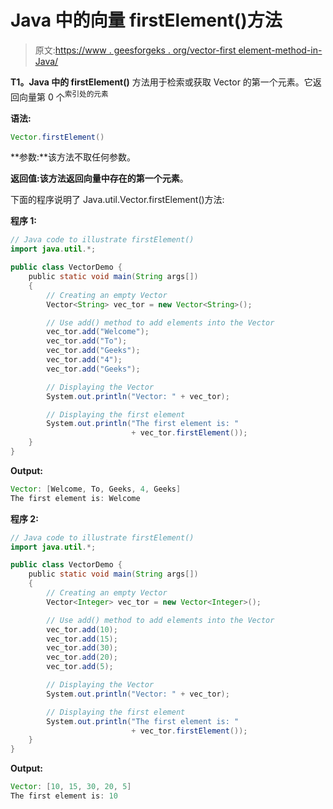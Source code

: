 # Java 中的向量 firstElement()方法

> 原文:[https://www . geesforgeks . org/vector-first element-method-in-Java/](https://www.geeksforgeeks.org/vector-firstelement-method-in-java/)

**T1。Java 中的 firstElement()** 方法用于检索或获取 Vector 的第一个元素。它返回向量第 0 个<sup>索引处的元素</sup>

**语法:**

```java
Vector.firstElement()
```

**参数:**该方法不取任何参数。

**返回值:**该方法返回向量中存在的**第一个元素**。

下面的程序说明了 Java.util.Vector.firstElement()方法:

**程序 1:**

```java
// Java code to illustrate firstElement()
import java.util.*;

public class VectorDemo {
    public static void main(String args[])
    {
        // Creating an empty Vector
        Vector<String> vec_tor = new Vector<String>();

        // Use add() method to add elements into the Vector
        vec_tor.add("Welcome");
        vec_tor.add("To");
        vec_tor.add("Geeks");
        vec_tor.add("4");
        vec_tor.add("Geeks");

        // Displaying the Vector
        System.out.println("Vector: " + vec_tor);

        // Displaying the first element
        System.out.println("The first element is: "
                           + vec_tor.firstElement());
    }
}
```

**Output:**

```java
Vector: [Welcome, To, Geeks, 4, Geeks]
The first element is: Welcome

```

**程序 2:**

```java
// Java code to illustrate firstElement()
import java.util.*;

public class VectorDemo {
    public static void main(String args[])
    {
        // Creating an empty Vector
        Vector<Integer> vec_tor = new Vector<Integer>();

        // Use add() method to add elements into the Vector
        vec_tor.add(10);
        vec_tor.add(15);
        vec_tor.add(30);
        vec_tor.add(20);
        vec_tor.add(5);

        // Displaying the Vector
        System.out.println("Vector: " + vec_tor);

        // Displaying the first element
        System.out.println("The first element is: "
                           + vec_tor.firstElement());
    }
}
```

**Output:**

```java
Vector: [10, 15, 30, 20, 5]
The first element is: 10

```